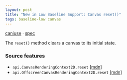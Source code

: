 ```yaml
---
layout: post
title: "New in Low Baseline Support: Canvas reset()"
tags: baseline-low canvas
---
```


[caniuse](https://caniuse.com/?search=canvas-reset) · [spec](https://html.spec.whatwg.org/multipage/canvas.html#dom-context-2d-reset)

The `reset()` method clears a canvas to its initial state.

### Source features

- ``api.CanvasRenderingContext2D.reset`` [[mdn]](https://https://developer.mozilla.org/en-US/search?q=api.CanvasRenderingContext2D.reset)
- ``api.OffscreenCanvasRenderingContext2D.reset`` [[mdn]](https://https://developer.mozilla.org/en-US/search?q=api.OffscreenCanvasRenderingContext2D.reset)
